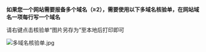 **如果您一个网站需要报备多个域名（≥2），需要使用以下多域名核验单，在网站域名一项每行写一个域名**

请右键点击核验单“图片另存为”至本地后打印即可

![多域名核验单.jpg](https://github.com/joytaobao/jdcloud/blob/master/ICP-Filing-Service/images/12.jpg)